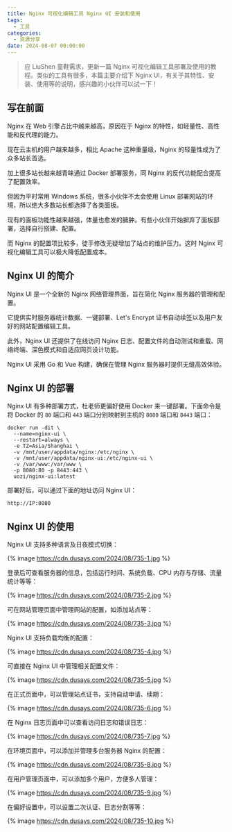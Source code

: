 ```yaml
---
title: Nginx 可视化编辑工具 Nginx UI 安装和使用
tags:
  - 工具
categories:
  - 资源分享
date: 2024-08-07 00:00:00
---
```


> 应 LiuShen 童鞋需求，更新一篇 Nginx 可视化编辑工具部署及使用的教程。类似的工具有很多，本篇主要介绍下 Nginx UI，有关于其特性、安装、使用等的说明，感兴趣的小伙伴可以试一下！

<!-- more -->

## 写在前面

Nginx 在 Web 引擎占比中越来越高，原因在于 Nginx 的特性，如轻量性、高性能和反代理的能力。

现在云主机的用户越来越多，相比 Apache 这种重量级，Nginx 的轻量性成为了众多站长首选。

加上很多站长越来越青睐通过 Docker 部署服务，同 Nginx 的反代功能配合提高了配置效率。

但因为平时常用 Windows 系统，很多小伙伴不太会使用 Linux 部署网站的环境，所以绝大多数站长都选择了各类面板。

现有的面板功能性越来越强，体量也愈发的臃肿。有些小伙伴开始摒弃了面板部署，选择自行搭建、配置。

而 Nginx 的配置项比较多，徒手修改无疑增加了站点的维护压力。这时 Nginx 可视化编辑工具可以极大降低配置成本。

## Nginx UI 的简介

Nginx UI 是一个全新的 Nginx 网络管理界面，旨在简化 Nginx 服务器的管理和配置。

它提供实时服务器统计数据、一键部署、Let's Encrypt 证书自动续签以及用户友好的网站配置编辑工具。

此外，Nginx UI 还提供了在线访问 Nginx 日志、配置文件的自动测试和重载、网络终端、深色模式和自适应网页设计功能。

Nginx UI 采用 Go 和 Vue 构建，确保在管理 Nginx 服务器时提供无缝高效体验。

## Nginx UI 的部署

Nginx UI 有多种部署方式，杜老师更偏好使用 Docker 来一键部署。下面命令是将 Docker 的 `80` 端口和 `443` 端口分别映射到主机的 `8080` 端口和 `8443` 端口：

```
docker run -dit \
  --name=nginx-ui \
  --restart=always \
  -e TZ=Asia/Shanghai \
  -v /mnt/user/appdata/nginx:/etc/nginx \
  -v /mnt/user/appdata/nginx-ui:/etc/nginx-ui \
  -v /var/www:/var/www \
  -p 8080:80 -p 8443:443 \
  uozi/nginx-ui:latest
```

部署好后，可以通过下面的地址访问 Nginx UI：

```
http://IP:8080
```

## Nginx UI 的使用

Nginx UI 支持多种语言及日夜模式切换：

{% image https://cdn.dusays.com/2024/08/735-1.jpg %}

登录后可查看服务器的信息，包括运行时间、系统负载、CPU 内存与存储、流量统计等等：

{% image https://cdn.dusays.com/2024/08/735-2.jpg %}

可在网站管理页面中管理网站的配置，如添加站点等：

{% image https://cdn.dusays.com/2024/08/735-3.jpg %}

Nginx UI 支持负载均衡的配置：

{% image https://cdn.dusays.com/2024/08/735-4.jpg %}

可直接在 Nginx UI 中管理相关配置文件：

{% image https://cdn.dusays.com/2024/08/735-5.jpg %}

在正式页面中，可以管理站点证书，支持自动申请、续期：

{% image https://cdn.dusays.com/2024/08/735-6.jpg %}

在 Nginx 日志页面中可以查看访问日志和错误日志：

{% image https://cdn.dusays.com/2024/08/735-7.jpg %}

在环境页面中，可以添加并管理多台服务器 Nginx 的配置：

{% image https://cdn.dusays.com/2024/08/735-8.jpg %}

在用户管理页面中，可以添加多个用户，方便多人管理：

{% image https://cdn.dusays.com/2024/08/735-9.jpg %}

在偏好设置中，可以设置二次认证、日志分割等等：

{% image https://cdn.dusays.com/2024/08/735-10.jpg %}